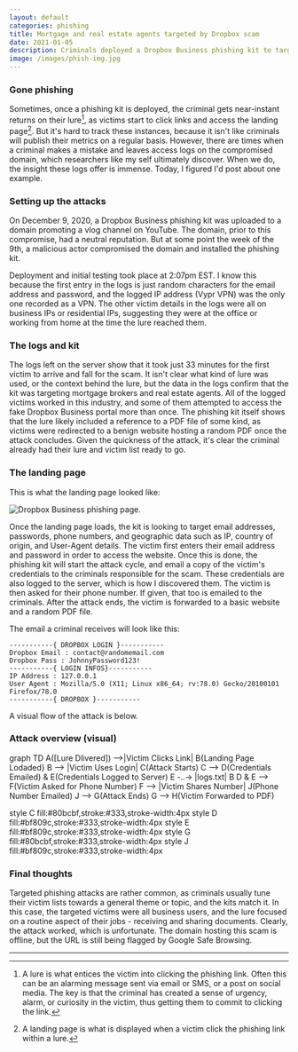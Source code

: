 ```yaml
---
layout: default
categories: phishing
title: Mortgage and real estate agents targeted by Dropbox scam
date: 2021-01-05
description: Criminals deployed a Dropbox Business phishing kit to target mortgage and real estate employees. The kit achieved near-instant results.
image: /images/phish-img.jpg
---
```


### Gone phishing

Sometimes, once a phishing kit is deployed, the criminal gets near-instant returns on their lure[^1], as victims start to click links and access the landing page[^2]. But it's hard to track these instances, because it isn't like criminals will publish their metrics on a regular basis. However, there are times when a criminal makes a mistake and leaves access logs on the compromised domain, which researchers like my self ultimately discover. When we do, the insight these logs offer is immense. Today, I figured I'd post about one example.

### Setting up the attacks

On December 9, 2020, a Dropbox Business phishing kit was uploaded to a domain promoting a vlog channel on YouTube. The domain, prior to this compromise, had a neutral reputation. But at some point the week of the 9th, a malicious actor compromised the domain and installed the phishing kit.

Deployment and initial testing took place at 2:07pm EST. I know this because the first entry in the logs is just random characters for the email address and password, and the logged IP address (Vypr VPN) was the only one recorded as a VPN. The other victim details in the logs were all on business IPs or residential IPs, suggesting they were at the office or working from home at the time the lure reached them.

### The logs and kit

The logs left on the server show that it took just 33 minutes for the first victim to arrive and fall for the scam. It isn't clear what kind of lure was used, or the context behind the lure, but the data in the logs confirm that the kit was targeting mortgage brokers and real estate agents. All of the logged victims worked in this industry, and some of them attempted to access the fake Dropbox Business portal more than once. The phishing kit itself shows that the lure likely included a reference to a PDF file of some kind, as victims were redirected to a benign website hosting a random PDF once the attack concludes. Given the quickness of the attack, it's clear the criminal already had their lure and victim list ready to go.

### The landing page

This is what the landing page looked like:

![Dropbox Business phishing page.][img1]

Once the landing page loads, the kit is looking to target email addresses, passwords, phone numbers, and geographic data such as IP, country of origin, and User-Agent details. The victim first enters their email address and password in order to access the website. Once this is done, the phishing kit will start the attack cycle, and email a copy of the victim's credentials to the criminals responsible for the scam. These credentials are also logged to the server, which is how I discovered them. The victim is then asked for their phone number. If given, that too is emailed to the criminals. After the attack ends, the victim is forwarded to a basic website and a random PDF file.

The email a criminal receives will look like this:

```
-----------{ DROPBOX LOGIN }-----------
Dropbox Email : contact@randomemail.com
Dropbox Pass : JohnnyPassword123!
-----------{ LOGIN INFOS}-----------
IP Address : 127.0.0.1
User Agent : Mozilla/5.0 (X11; Linux x86_64; rv:78.0) Gecko/20100101 Firefox/78.0
-----------{ DROPBOX }-----------
```

A visual flow of the attack is below.

### Attack overview (visual)
<script src="https://cdn.jsdelivr.net/npm/mermaid/dist/mermaid.min.js"></script>
<script>mermaid.initialize({startOnLoad:true});</script>

<div class="mermaid">
graph TD
A([Lure Dlivered])
-->|Victim Clicks Link| B{Landing Page Lodaded}
B --> |Victim Uses Login| C(Attack Starts)
C --> D(Credentials Emailed) & E(Credentials Logged to Server)
E -..-> |logs.txt| B
D & E --> F(Victim Asked for Phone Number)
F --> |Victim Shares Number| J(Phone Number Emailed)
J --> G(Attack Ends)
G --> H(Victim Forwarded to PDF)

style C fill:#80bcbf,stroke:#333,stroke-width:4px
style D fill:#bf809c,stroke:#333,stroke-width:4px
style E fill:#bf809c,stroke:#333,stroke-width:4px
style G fill:#80bcbf,stroke:#333,stroke-width:4px
style J fill:#bf809c,stroke:#333,stroke-width:4px
</div>

### Final thoughts

Targeted phishing attacks are rather common, as criminals usually tune their victim lists towards a general theme or topic, and the kits match it. In this case, the targeted victims were all business users, and the lure focused on a routine aspect of their jobs - receiving and sharing documents. Clearly, the attack worked, which is unfortunate. The domain hosting this scam is offline, but the URL is still being flagged by Google Safe Browsing.

---
[^1]: A lure is what entices the victim into clicking the phishing link. Often this can be an alarming message sent via email or SMS, or a post on social media. The key is that the criminal has created a sense of urgency, alarm, or curiosity in the victim, thus getting them to commit to clicking the link.

[^2]: A landing page is what is displayed when a victim click the phishing link within a lure.

[img1]:https://steved3.io/images/posts/dropbox_example.png
